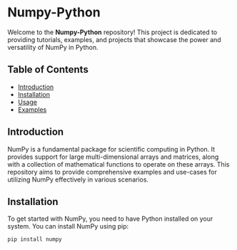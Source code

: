# Numpy-Python

Welcome to the **Numpy-Python** repository! This project is dedicated to providing tutorials, examples, and projects that showcase the power and versatility of NumPy in Python.

## Table of Contents
- [Introduction](#introduction)
- [Installation](#installation)
- [Usage](#usage)
- [Examples](#examples)

## Introduction

NumPy is a fundamental package for scientific computing in Python. It provides support for large multi-dimensional arrays and matrices, along with a collection of mathematical functions to operate on these arrays. This repository aims to provide comprehensive examples and use-cases for utilizing NumPy effectively in various scenarios.

## Installation

To get started with NumPy, you need to have Python installed on your system. You can install NumPy using pip:

```bash
pip install numpy
